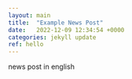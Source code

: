 ```yaml
---
layout: main
title:  "Example News Post"
date:   2022-12-09 12:34:54 +0000
categories: jekyll update
ref: hello
---
```


news post in english

